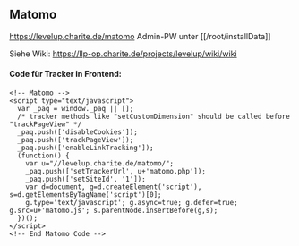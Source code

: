 ## Matomo 

https://levelup.charite.de/matomo
Admin-PW unter [[/root/installData]]

Siehe Wiki:
https://llp-op.charite.de/projects/levelup/wiki/wiki


#### Code für Tracker in Frontend: 
```
<!-- Matomo -->
<script type="text/javascript">
  var _paq = window._paq || [];
  /* tracker methods like "setCustomDimension" should be called before "trackPageView" */
  _paq.push(['disableCookies']);
  _paq.push(['trackPageView']);
  _paq.push(['enableLinkTracking']);
  (function() {
    var u="//levelup.charite.de/matomo/";
    _paq.push(['setTrackerUrl', u+'matomo.php']);
    _paq.push(['setSiteId', '1']);
    var d=document, g=d.createElement('script'), s=d.getElementsByTagName('script')[0];
    g.type='text/javascript'; g.async=true; g.defer=true; g.src=u+'matomo.js'; s.parentNode.insertBefore(g,s);
  })();
</script>
<!-- End Matomo Code -->
```